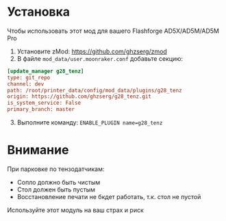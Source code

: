 # Установка

Чтобы использовать этот мод для вашего Flashforge AD5X/AD5M/AD5M Pro

1. Установите zMod: https://github.com/ghzserg/zmod
2. В файле ```mod_data/user.moonraker.conf``` добавьте секцию:
```ini
[update_manager g28_tenz]
type: git_repo
channel: dev
path: /root/printer_data/config/mod_data/plugins/g28_tenz
origin: https://github.com/ghzserg/g28_tenz.git
is_system_service: False
primary_branch: master
```
3. Выполните команду: ```ENABLE_PLUGIN name=g28_tenz```

# Внимание

При парковке по тензодатчикам:
- Сопло должно быть чистым
- Стол должен быть пустым
- Восстановление печати не бкдет работать, т.к. стол не пустой

Используйте этот модуль на ваш страх и риск
